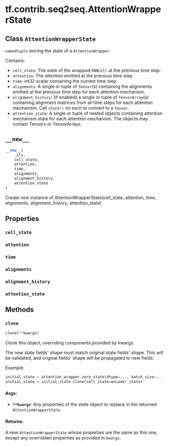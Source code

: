 <div itemscope itemtype="http://developers.google.com/ReferenceObject">
<meta itemprop="name" content="tf.contrib.seq2seq.AttentionWrapperState" />
<meta itemprop="path" content="Stable" />
<meta itemprop="property" content="cell_state"/>
<meta itemprop="property" content="attention"/>
<meta itemprop="property" content="time"/>
<meta itemprop="property" content="alignments"/>
<meta itemprop="property" content="alignment_history"/>
<meta itemprop="property" content="attention_state"/>
<meta itemprop="property" content="__new__"/>
<meta itemprop="property" content="clone"/>
</div>

# tf.contrib.seq2seq.AttentionWrapperState

## Class `AttentionWrapperState`



`namedtuple` storing the state of a `AttentionWrapper`.

Contains:

  - `cell_state`: The state of the wrapped `RNNCell` at the previous time
    step.
  - `attention`: The attention emitted at the previous time step.
  - `time`: int32 scalar containing the current time step.
  - `alignments`: A single or tuple of `Tensor`(s) containing the alignments
     emitted at the previous time step for each attention mechanism.
  - `alignment_history`: (if enabled) a single or tuple of `TensorArray`(s)
     containing alignment matrices from all time steps for each attention
     mechanism. Call `stack()` on each to convert to a `Tensor`.
  - `attention_state`: A single or tuple of nested objects
     containing attention mechanism state for each attention mechanism.
     The objects may contain Tensors or TensorArrays.

<h2 id="__new__"><code>__new__</code></h2>

``` python
__new__(
    _cls,
    cell_state,
    attention,
    time,
    alignments,
    alignment_history,
    attention_state
)
```

Create new instance of AttentionWrapperState(cell_state, attention, time, alignments, alignment_history, attention_state)



## Properties

<h3 id="cell_state"><code>cell_state</code></h3>



<h3 id="attention"><code>attention</code></h3>



<h3 id="time"><code>time</code></h3>



<h3 id="alignments"><code>alignments</code></h3>



<h3 id="alignment_history"><code>alignment_history</code></h3>



<h3 id="attention_state"><code>attention_state</code></h3>





## Methods

<h3 id="clone"><code>clone</code></h3>

``` python
clone(**kwargs)
```

Clone this object, overriding components provided by kwargs.

The new state fields' shape must match original state fields' shape. This
will be validated, and original fields' shape will be propagated to new
fields.

Example:

```python
initial_state = attention_wrapper.zero_state(dtype=..., batch_size=...)
initial_state = initial_state.clone(cell_state=encoder_state)
```

#### Args:

* <b>`**kwargs`</b>: Any properties of the state object to replace in the returned
    `AttentionWrapperState`.


#### Returns:

A new `AttentionWrapperState` whose properties are the same as
this one, except any overridden properties as provided in `kwargs`.



